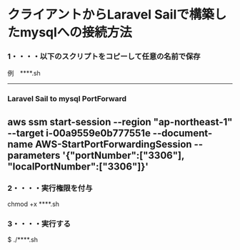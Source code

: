 # クライアントからLaravel Sailで構築したmysqlへの接続方法

### 1・・・・以下のスクリプトをコピーして任意の名前で保存
 例　****.sh


---
### Laravel Sail to mysql PortForward
aws ssm start-session --region "ap-northeast-1" --target i-00a9559e0b777551e --document-name AWS-StartPortForwardingSession --parameters '{"portNumber":["3306"], "localPortNumber":["3306"]}'
---

### 2・・・・実行権限を付与
 chmod +x ****.sh

### 3・・・・実行する
 $ ./****.sh



